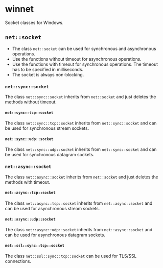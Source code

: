 # winnet
Socket classes for Windows.

## `net::socket`
* The class `net::socket` can be used for synchronous and asynchronous operations.
* Use the functions without timeout for asynchronous operations.
* Use the functions with timeout for synchronous operations. The timeout has to be specified in milliseconds.
* The socket is always non-blocking.

### `net::sync::socket`
The class `net::sync::socket` inherits from `net::socket` and just deletes the methods without timeout.

#### `net::sync::tcp::socket`
The class `net::sync::tcp::socket` inherits from `net::sync::socket` and can be used for synchronous stream sockets.

#### `net::sync::udp::socket`
The class `net::sync::udp::socket` inherits from `net::sync::socket` and can be used for synchronous datagram sockets.

### `net::async::socket`
The class `net::async::socket` inherits from `net::socket` and just deletes the methods with timeout.

#### `net::async::tcp::socket`
The class `net::async::tcp::socket` inherits from `net::async::socket` and can be used for asynchronous stream sockets.

#### `net::async::udp::socket`
The class `net::async::udp::socket` inherits from `net::async::socket` and can be used for asynchronous datagram sockets.

#### `net::ssl::sync::tcp::socket`
The class `net::ssl::sync::tcp::socket` can be used for TLS/SSL connections.
